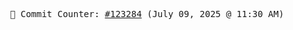<p align="center">
    <samp>
        📮 Commit Counter: <a href="https://github.com/Javascript-void0/Javascript-void0/commits/main">#123284</a> (July 09, 2025 @ 11:30 AM)
    </samp>
</p>